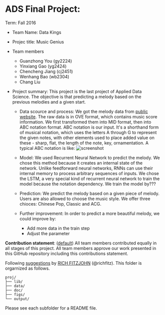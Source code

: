 # ADS Final Project: 

Term: Fall 2016

+ Team Name: Data Kings
+ Projec title: Music Genius
+ Team members
	+ Guanzhong You (gy2224)
	+ Yinxiang Gao (yg2424)
	+ Chencheng Jiang (cj2451)
	+ Wenhang Bao (wb2304)
	+ Chang Liu

+ Project summary: This project is the last project of Applied Data Science. The objective is that predicting a melody based on the previous melodies and a given start. 
	+ Data scource and process: We got the melody data from [public website](http://www.popiano.org/big5/piano/). The raw data is in OVE format, which contains music score information. We first transformed them into MID format, then into ABC notation format. 
	ABC notation is our input. It's a shorthand form of musical notation, which uses the letters A through G to represent the given notes, with other elements used to place added value on these - sharp, flat, the length of the note, key, ornamentation. A typical ABC notation is like: 
	![screenshot](https://github.com/TZstatsADS/Fall2016-proj5-proj5-grp1/blob/master/figs/ABC%20example.png)
	
	+ Model: We used Recurrent Neural Network to predict the melody. We chose this method because it creates an internal state of the network. Unlike feedforward neural networks, RNNs can use their internal memory to process arbitrary sequences of inputs. We chose the LSTM, a very special kind of recurrent neural network to train the model because the notation dependency. We train the model by???
	
	+ Prediction: We predict the melody based on a given piece of melody. Users are also allowed to choose the music style. We offer three chioces: Chinese Pop, Classic and ACG. 
	
	+ Further improvement: In order to predict a more beautiful melody, we could improve by: 
		+ Add more data in the train step
		+ Adjust the parameter
		
**Contribution statement**: ([default](doc/a_note_on_contributions.md)) All team members contributed equally in all stages of this project. All team members approve our work presented in this GitHub repository including this contributions statement. 

Following [suggestions](http://nicercode.github.io/blog/2013-04-05-projects/) by [RICH FITZJOHN](http://nicercode.github.io/about/#Team) (@richfitz). This folder is orgarnized as follows.

```
proj/
├── lib/
├── data/
├── doc/
├── figs/
└── output/
```

Please see each subfolder for a README file.
